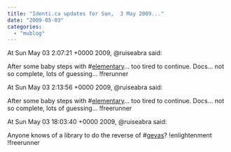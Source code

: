 ```yaml
---
title: "Identi.ca updates for Sun,  3 May 2009..."
date: "2009-05-03"
categories: 
  - "mublog"
---
```


At Sun May 03 2:07:21 +0000 2009, @ruiseabra said:

After some baby steps with #[elementary](http://identi.ca/tag/elementary)... too tired to continue. Docs... not so complete, lots of guessing... !frerunner

At Sun May 03 2:13:56 +0000 2009, @ruiseabra said:

After some baby steps with #[elementary](http://identi.ca/tag/elementary)... too tired to continue. Docs... not so complete, lots of guessing... !freerunner

At Sun May 03 18:03:40 +0000 2009, @ruiseabra said:

Anyone knows of a library to do the reverse of #[gevas](http://identi.ca/tag/gevas)? !enlightenment !freerunner
